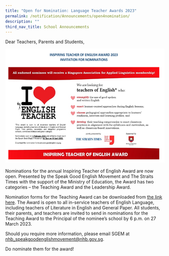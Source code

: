 ```yaml
---
title: "Open for Nomination: Language Teacher Awards 2023"
permalink: /notification/Announcements/open4nomination/
description: ""
third_nav_title: School Announcements
---
```


Dear Teachers, Parents and Students,

<img style="width: 640px; height: 360px;" class="ive_eobj_center" alt="MT Teacher Nomination.png" src="/images/Announcement/2023/2023%2002%2002%20iloveenglish.png">

Nominations for the annual Inspiring Teacher of English Award are now open.  Presented by the Speak Good English Movement and The Straits Times with the support of the Ministry of Education, the Award has two categories – the Teaching Award and the Leadership Award.

Nomination forms for the Teaching Award can be downloaded from [the link here](http://goodenglish.org.sg/inspiring-teacher-of-english-award/nomination-information). The Award is open to all in-service teachers of English Language, including teachers of Literature in English and General Paper. All students, their parents, and teachers are invited to send in nominations for the Teaching Award to the Principal of the nominee’s school by 6 p.m. on 27 March 2023.

Should you require more information, please email SGEM at <a href="mailto:nhb_speakgoodenglishmovement@nhb.gov.sg">nhb_speakgoodenglishmovement@nhb.gov.sg</a>.  

Do nominate them for the award!